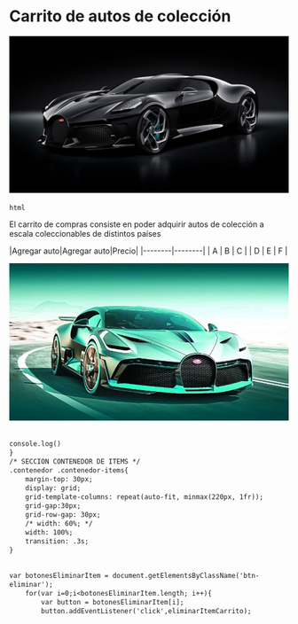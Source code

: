 # Carrito de autos de colección 

![header](header.jpg)

``html``

El carrito de compras consiste en poder adquirir autos de colección a escala coleccionables de distintos países

|Agregar auto|Agregar auto|Precio|
|--------|--------|
|    A    |    B    |  C    |
|    D    |    E    |  F     |

![speed](speed.png)

```

console.log()
}
/* SECCION CONTENEDOR DE ITEMS */
.contenedor .contenedor-items{
    margin-top: 30px;
    display: grid;
    grid-template-columns: repeat(auto-fit, minmax(220px, 1fr));
    grid-gap:30px;
    grid-row-gap: 30px;
    /* width: 60%; */
    width: 100%;
    transition: .3s;
}
```

```

var botonesEliminarItem = document.getElementsByClassName('btn-eliminar');
    for(var i=0;i<botonesEliminarItem.length; i++){
        var button = botonesEliminarItem[i];
        button.addEventListener('click',eliminarItemCarrito);
```
